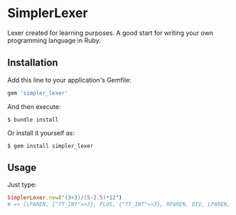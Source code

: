 # SimplerLexer
Lexer created for learning purposes. A good start for writing your own programming language in Ruby.

## Installation

Add this line to your application's Gemfile:

```ruby
gem 'simpler_lexer'
```

And then execute:

    $ bundle install

Or install it yourself as:

    $ gem install simpler_lexer

## Usage

Just type:
```ruby
SimplerLexer.new("(3+3)/(5-2.5)*12")
# => [LPAREN, {"TT_INT"=>3}, PLUS, {"TT_INT"=>3}, RPAREN, DIV, LPAREN, {"TT_INT"=>5}, MINUS, {"FLOAT"=>2.5}, RPAREN, MUL, {"TT_INT"=>12}]
```
